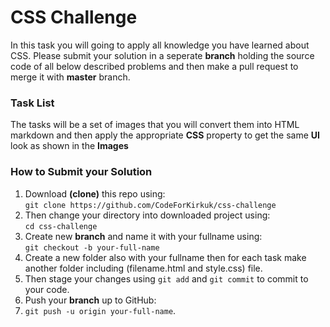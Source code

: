 # CSS Challenge
In this task you will going to apply all knowledge you have learned about CSS. Please submit your solution in a seperate **branch** holding the source code of all below described problems and then make a pull request to merge it with **master** branch.

### Task List

The tasks will be a set of images that you will convert them into HTML markdown and then apply the appropriate **CSS** property to get the same **UI** look as shown in the **Images**


### How to Submit your Solution
1. Download **(clone)** this repo using: <br>
   `git clone https://github.com/CodeForKirkuk/css-challenge`
2. Then change your directory into downloaded project using: <br>    `cd css-challenge`
3. Create new **branch** and name it with your fullname using: <br> `git checkout -b your-full-name`
4. Create a new folder also with your fullname then for each task make another folder including (filename.html and style.css) file.
5. Then stage your changes using `git add` and `git commit` to commit to your code.
6. Push your **branch** up to GitHub: <br>
7. `git push -u origin your-full-name`.